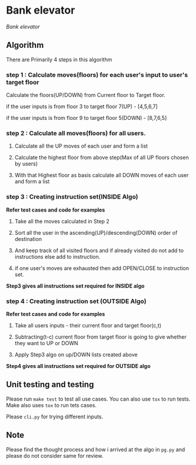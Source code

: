 # Bank elevator

*Bank elevator*

## Algorithm

There are Primarily 4 steps in this algorithm

### step 1 : Calculate moves(floors) for each user's input to user's target floor

Calculate the floors(UP/DOWN) from Current floor to Target floor.

if the user inputs is from floor 3 to target floor 7(UP) - [4,5,6,7]

if the user inputs is from floor 9 to target floor 5(DOWN) - [8,7,6,5]

### step 2 : Calculate all moves(floors) for all users.

1. Calculate all the UP moves of each user and form a list
   
2. Calculate the highest floor from above step(Max of all UP floors chosen by users)
   
3. With that Highest floor as basis calculate all DOWN moves of each user and form a list


### step 3 : Creating instruction set(INSIDE Algo)

**Refer test cases and code for examples**

1. Take all the moves calculated in Step 2

2. Sort all the user in the ascending(UP)/descending(DOWN) order of destination

3. And keep track of all visited floors and if already visited do not add to instructions else add to instruction.
   
4. if one user's moves are exhausted then add OPEN/CLOSE to instruction set.

  **Step3 gives all instructions set required for INSIDE algo**

### step 4 : Creating instruction set (OUTSIDE Algo)

**Refer test cases and code for examples**

1. Take all users inputs - their current floor and target floor(c,t)
   
2. Subtracting(t-c) current floor from target floor is going to give whether they want to UP or DOWN
   
3. Apply Step3 algo on up/DOWN lists created above

 **Step4 gives all instructions set required for OUTSIDE algo**


## Unit testing and testing

Please run `make test` to test all use cases. You can also use `tox` to run tests.
Make also uses `tox` to run tets cases.

Please `cli.py` for trying different inputs.


## Note

Please find the thought process and how i arrived at the algo in `pg.py` and please do not consider same for review.

